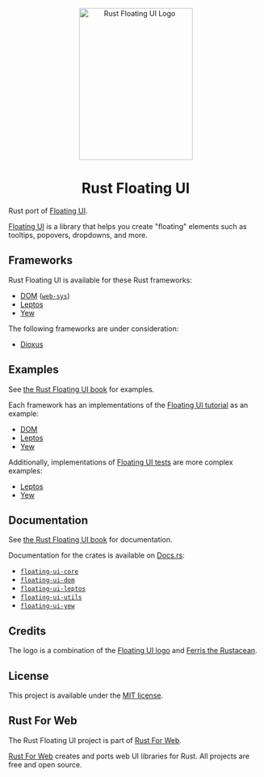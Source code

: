 <p align="center">
    <a href="./logo.svg">
        <img src="./logo.svg" width="225" height="300" alt="Rust Floating UI Logo">
    </a>
</p>

<h1 align="center">Rust Floating UI</h1>

Rust port of [Floating UI](https://floating-ui.com).

[Floating UI](https://floating-ui.com) is a library that helps you create "floating" elements such as tooltips, popovers, dropdowns, and more.

## Frameworks

Rust Floating UI is available for these Rust frameworks:

-   [DOM](./packages/dom) ([`web-sys`](https://rustwasm.github.io/wasm-bindgen/web-sys/index.html))
-   [Leptos](./packages/leptos)
-   [Yew](https://yew.rs/)

The following frameworks are under consideration:

-   [Dioxus](https://dioxuslabs.com/)

## Examples

See [the Rust Floating UI book](https://floating-ui.rustforweb.org/) for examples.

Each framework has an implementations of the [Floating UI tutorial](https://floating-ui.com/docs/tutorial) as an example:

-   [DOM](./packages/dom/example)
-   [Leptos](./packages/leptos/example)
-   [Yew](./packages/yew/example)

Additionally, implementations of [Floating UI tests](https://github.com/floating-ui/floating-ui/tree/master/packages/dom/test) are more complex examples:

-   [Leptos](./packages/leptos/tests)
-   [Yew](./packages/yew/tests)

## Documentation

See [the Rust Floating UI book](https://floating-ui.rustforweb.org/) for documentation.

Documentation for the crates is available on [Docs.rs](https://docs.rs/):

-   [`floating-ui-core`](https://docs.rs/floating-ui-core/latest/floating_ui_core/)
-   [`floating-ui-dom`](https://docs.rs/floating-ui-dom/latest/floating_ui_dom/)
-   [`floating-ui-leptos`](https://docs.rs/floating-ui-leptos/latest/floating_ui_leptos/)
-   [`floating-ui-utils`](https://docs.rs/floating-ui-utils/latest/floating_ui_utils/)
-   [`floating-ui-yew`](https://docs.rs/floating-ui-yew/latest/floating_ui_yew/)

## Credits

The logo is a combination of the [Floating UI logo](https://github.com/floating-ui/floating-ui#credits) and [Ferris the Rustacean](https://rustacean.net/).

## License

This project is available under the [MIT license](LICENSE.md).

## Rust For Web

The Rust Floating UI project is part of [Rust For Web](https://github.com/RustForWeb).

[Rust For Web](https://github.com/RustForWeb) creates and ports web UI libraries for Rust. All projects are free and open source.
